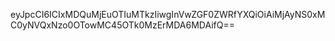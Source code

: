 eyJpcCI6ICIxMDQuMjEuOTIuMTkzIiwgInVwZGF0ZWRfYXQiOiAiMjAyNS0xMC0yNVQxNzo0OTowMC45OTk0MzErMDA6MDAifQ==